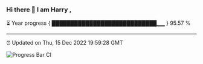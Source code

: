 ### Hi there 👋 I am Harry , 

⏳ Year progress { ████████████████████████████▁▁ } 95.57 %

---

⏰ Updated on Thu, 15 Dec 2022 19:59:28 GMT

![Progress Bar CI](https://github.com/duykhang68/duykhang68/workflows/Progress%20Bar%20CI/badge.svg)
